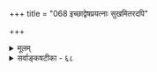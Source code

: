 +++
title = "068 इच्छाद्वेषप्रयत्नाः सुखमितरदपि"

+++
<details><summary>मूलम्</summary>

इच्छाद्वेषप्रयत्नाः सुखमितरदपि ज्ञानतो नातिरिक्ता या धीस्तद्धेतुरिष्टा न तदधिकतया कल्पने कोऽपि लाभः ।  
पर्यायत्वं विशेषे न तु भवति यथा प्रत्यभिज्ञादिभेदे नो चेदीर्ष्याभ्यसूयाभयधृतिकरुणाद्यन्यदन्यच्च कल्प्यम् ॥ ६८ ॥
</details>

<details><summary>सर्वाङ्कषटीका - ६८</summary>

बुद्धिनिरूपणानन्तरं क्रमप्राप्तान् सुखादीन् निरूपयति- इच्छेत्यादि । इच्छाद्वेषप्रयत्नाः, तथा **सुखतदितरदपि** = सुखदुःखे अपि **ज्ञानतः** = ज्ञानापेक्षया न अतिरिक्ताः, किन्तु ज्ञानस्यैवावस्थाविशेषाः । कुतः ? या **धीः** = यादृशं ज्ञानम् तद्धेतुः तेषां कारणतया **इष्टा** =संमता **तदधिकतया** = तदतिरिक्ततया **कल्पने** = इच्छादीनां कल्पने कोऽपि लाभः न, प्रत्युत गौरवाधिक्यम् । 'तद्धेतोरेव' इत्यादिन्यायस्य जागरूकत्वात् । ननु तर्हि सुखेऽपि ज्ञानपदप्रयोगः स्यात् इति चेत् — प्रत्यभिज्ञादिभेदे यथा, विशेषे सुखादौ **पर्यायत्वम्** = ज्ञानपदस्य पर्यायत्वम् न तु भवति । ज्ञानमिति सामान्यशब्दः, सुखमिति विशेष- शब्दः । उभयोः घटकलशवत् कथं समानता स्यात् ? यथा प्रत्यभिज्ञायास्सविकल्पकरूपत्वेऽपि सविकल्पक- पर्यायत्वं नास्ति, तथा । **नोचेत्** = एवमनङ्गीकारे ईर्ष्याभ्यसूयाभयधृतिकरुणादि एवम् अन्यत् अन्यच्च वीर्यशौर्यादिकम् अनन्तम् कल्प्यम् भवेत् । अतः सुखादयो ज्ञानस्यावस्थाविशेषा एव, नातिरिक्ताः ॥ 

ननु प्रत्यभिज्ञा ज्ञानमिति सर्वे जानन्ति, व्यवहरन्ति च । न चैवं सुखं दुःखं वा तथा कश्चिद्वयव- हरति । सामान्यविशेषशब्दयोस्तु सामानाधिकरण्यं दृष्टम् ' द्रव्यं घटः' इत्यादाविति चेत्, परिणामपरिणामिनोः यत्र लेशतो वा प्रत्यभिज्ञा दृश्यते, तत्रैवैवं व्यवहारः स्वरसः, न तु सर्वत्र । यथा फेनबुद्बुदतरङ्गानां समुद्रपरिणामत्वेऽपि 'समुद्रस्तरङ्गः' इति न कदापि प्रयोगः, किन्तु 'समुद्रस्य तरङ्गः' इत्येव । एतादृशं शतसहस्रं वर्तते, अत्रैव विवर्तवादस्यावकाशः, अवतारश्चेत्यादिकं बहुवारं गतम् ॥ ६८ ॥
</details>
